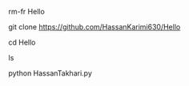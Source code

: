 rm-fr Hello

git clone https://github.com/HassanKarimi630/Hello

cd Hello

ls

python HassanTakhari.py
